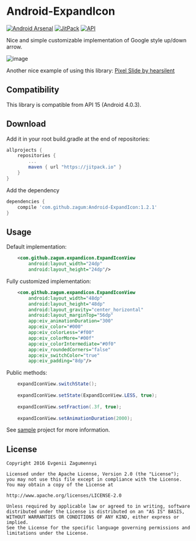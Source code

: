 Android-ExpandIcon
================

[![Android Arsenal](https://img.shields.io/badge/Android%20Arsenal-Android--ExpandIcon-brightgreen.svg?style=flat)](https://android-arsenal.com/details/1/4966)
[![JitPack](https://jitpack.io/v/zagum/Android-ExpandIcon.svg)](https://jitpack.io/#zagum/Android-ExpandIcon)
[![API](https://img.shields.io/badge/API-15%2B-brightgreen.svg?style=flat)](https://android-arsenal.com/api?level=15)

Nice and simple customizable implementation of Google style up/down arrow.

![image](https://github.com/zagum/Android-ExpandIcon/blob/master/art/expand_icon_demo.gif)

Another nice example of using this library: [Pixel Slide by hearsilent](https://github.com/hearsilent/PixelSlide)

Compatibility
-------------

This library is compatible from API 15 (Android 4.0.3).

Download
--------

Add it in your root build.gradle at the end of repositories:

```groovy
allprojects {
    repositories {
        ...
        maven { url "https://jitpack.io" }
    }
}
```

Add the dependency

```groovy
dependencies {
    compile 'com.github.zagum:Android-ExpandIcon:1.2.1'
}
```

Usage
-----

Default implementation:

```xml
    <com.github.zagum.expandicon.ExpandIconView
        android:layout_width="24dp"
        android:layout_height="24dp"/>
```

Fully customized implementation:

```xml
    <com.github.zagum.expandicon.ExpandIconView
        android:layout_width="48dp"
        android:layout_height="48dp"
        android:layout_gravity="center_horizontal"
        android:layout_marginTop="56dp"
        app:eiv_animationDuration="300"
        app:eiv_color="#000"
        app:eiv_colorLess="#f00"
        app:eiv_colorMore="#00f"
        app:eiv_colorIntermediate="#0f0"
        app:eiv_roundedCorners="false"
        app:eiv_switchColor="true"
        app:eiv_padding="8dp"/>
```

Public methods: 

```java
    expandIconView.switchState();
    
    expandIconView.setState(ExpandIconView.LESS, true);
    
    expandIconView.setFraction(.3f, true);
    
    expandIconView.setAnimationDuration(2000);
```

See [sample](https://github.com/zagum/Android-ExpandIcon/tree/master/expandicon-sample) project for more information.

License
-------

    Copyright 2016 Evgenii Zagumennyi
    
    Licensed under the Apache License, Version 2.0 (the "License");
    you may not use this file except in compliance with the License.
    You may obtain a copy of the License at
    
    http://www.apache.org/licenses/LICENSE-2.0
    
    Unless required by applicable law or agreed to in writing, software
    distributed under the License is distributed on an "AS IS" BASIS,
    WITHOUT WARRANTIES OR CONDITIONS OF ANY KIND, either express or implied.
    See the License for the specific language governing permissions and
    limitations under the License.
